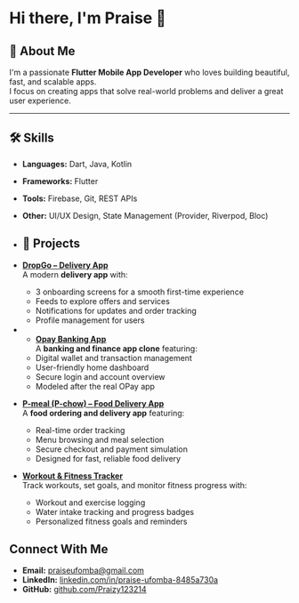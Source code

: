 # Hi there, I'm Praise 👋

## 🚀 About Me
I'm a passionate **Flutter Mobile App Developer** who loves building beautiful, fast, and scalable apps.  
I focus on creating apps that solve real-world problems and deliver a great user experience.

---

## 🛠 Skills
- **Languages:** Dart, Java, Kotlin
- **Frameworks:** Flutter
- **Tools:** Firebase, Git, REST APIs
- **Other:** UI/UX Design, State Management (Provider, Riverpod, Bloc)

- ## 📱 Projects

- **[DropGo – Delivery App](https://github.com/Praizy123214/Dropgo.git)**  
  A modern **delivery app** with:
  - 3 onboarding screens for a smooth first-time experience
  - Feeds to explore offers and services
  - Notifications for updates and order tracking
  - Profile management for users
 
- - **[Opay Banking App](https://github.com/Praizy123214/Opay-project.git)**  
  A **banking and finance app clone** featuring:
  - Digital wallet and transaction management
  - User-friendly home dashboard
  - Secure login and account overview
  - Modeled after the real OPay app
 
- **[P-meal (P-chow) – Food Delivery App](https://github.com/Praizy123214/P-meal.git)**  
  A **food ordering and delivery app** featuring:
  - Real-time order tracking
  - Menu browsing and meal selection
  - Secure checkout and payment simulation
  - Designed for fast, reliable food delivery
    
- **[Workout & Fitness Tracker](https://github.com/Praizy123214/Fitness-app.git)**  
  Track workouts, set goals, and monitor fitness progress with:
  - Workout and exercise logging
  - Water intake tracking and progress badges
  - Personalized fitness goals and reminders

## Connect With Me
- **Email:** praiseufomba@gmail.com  
- **LinkedIn:** [linkedin.com/in/praise-ufomba-8485a730a](https://www.linkedin.com/in/praise-ufomba-8485a730a?utm_source=share&utm_campaign=share_via&utm_content=profile&utm_medium=ios_app)  
- **GitHub:** [github.com/Praizy123214](https://github.com/Praizy123214)


